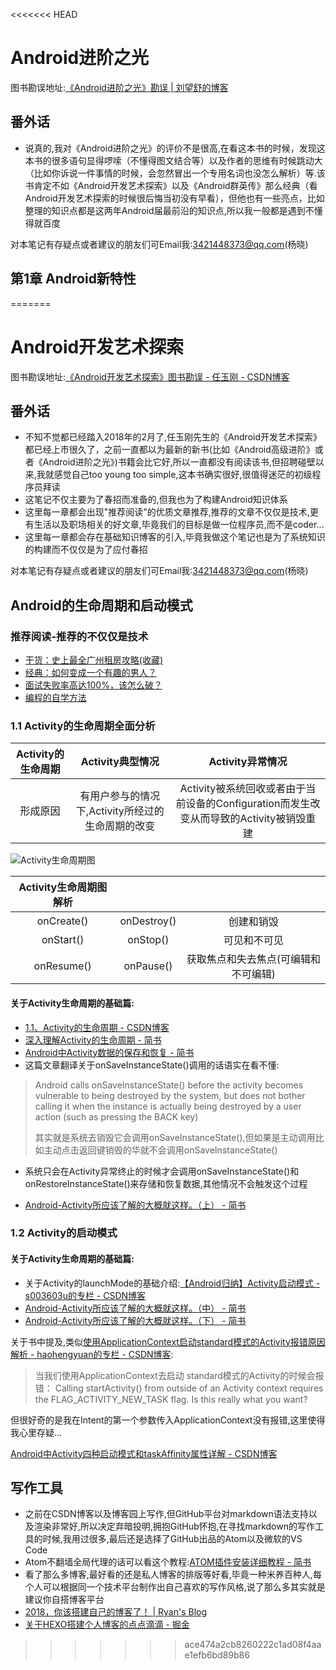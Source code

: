 <<<<<<< HEAD
# Android进阶之光
图书勘误地址:[《Android进阶之光》勘误 | 刘望舒的博客]( http://liuwangshu.cn/life/android-advanced-light-corrigendum.html)


## 番外话
* 说真的,我对《Android进阶之光》的评价不是很高,在看这本书的时候，发现这本书的很多语句显得啰嗦（不懂得图文结合等）以及作者的思维有时候跳动大（比如你诉说一件事情的时候，会忽然冒出一个专用名词也没怎么解析）等.该书肯定不如《Android开发艺术探索》以及《Android群英传》那么经典（看Android开发艺术探索的时候很后悔当初没有早看），但他也有一些亮点，比如整理的知识点都是这两年Android届最前沿的知识点,所以我一般都是遇到不懂得就百度

对本笔记有存疑点或者建议的朋友们可Email我:3421448373@qq.com(杨晓)

## 第1章 Android新特性
=======
# Android开发艺术探索
图书勘误地址:[《Android开发艺术探索》图书勘误 - 任玉刚 - CSDN博客]( http://blog.csdn.net/singwhatiwanna/article/details/48439621)

## 番外话
* 不知不觉都已经踏入2018年的2月了,任玉刚先生的《Android开发艺术探索》都已经上市很久了，之前一直都以为最新的新书(比如《Android高级进阶》或者《Android进阶之光》)书籍会比它好,所以一直都没有阅读该书,但招聘碰壁以来,我就感觉自己too young too simple,这本书确实很好,很值得迷茫的初级程序员拜读
* 这笔记不仅主要为了春招而准备的,但我也为了构建Android知识体系
* 这里每一章都会出现"推荐阅读"的优质文章推荐,推荐的文章不仅仅是技术,更有生活以及职场相关的好文章,毕竟我们的目标是做一位程序员,而不是coder...
* 这里每一章都会存在基础知识博客的引入,毕竟我做这个笔记也是为了系统知识的构建而不仅仅是为了应付春招

对本笔记有存疑点或者建议的朋友们可Email我:3421448373@qq.com(杨晓)

## Android的生命周期和启动模式

### 推荐阅读-推荐的不仅仅是技术
* [干货：史上最全广州租房攻略(收藏) ](https://mp.weixin.qq.com/s/NYjd1VWQPwjstRnYav94yg)
* [经典：如何变成一个有趣的男人？](https://mp.weixin.qq.com/s/Y56ml4ib1rpDda-u3RL7Cg)
* [面试失败率高达100%，该怎么破？](https://mp.weixin.qq.com/s/PmmUup4qN5mfoIkpXDjWXQ)
* [编程的自学方法](http://mp.weixin.qq.com/s/dsBoZHfsb97owCKiQVIF6g)


### 1.1 Activity的生命周期全面分析
| Activity的生命周期 | Activity典型情况 | Activity异常情况 |
| :------------: |:-----------:| :-----:|
| 形成原因 | 有用户参与的情况下,Activity所经过的生命周期的改变 | Activity被系统回收或者由于当前设备的Configuration而发生改变从而导致的Activity被销毁重建 |

![Activity生命周期图](./activity_lifestyle_pic.png)

|  Activity生命周期图解析 | | |
| :------------: |:-----------:| :-----:|
| onCreate()| onDestroy() | 创建和销毁 |
| onStart() | onStop() | 可见和不可见 |
| onResume()  | onPause()  | 获取焦点和失去焦点(可编辑和不可编辑)  |



#### 关于Activity生命周期的基础篇:
* [1.1、Activity的生命周期 - CSDN博客]( http://blog.csdn.net/lonelyroamer/article/details/8927940)
* [深入理解Activity的生命周期 - 简书]( https://www.jianshu.com/p/fb44584daee3)
* [Android中Activity数据的保存和恢复 - 简书](https://www.jianshu.com/p/6622434511f7)
 * 这篇文章翻译关于onSaveInstanceState()调用的话语实在看不懂:
  > Android calls onSaveInstanceState() before the activity becomes vulnerable   to being destroyed by the system, but does not bother calling it when the instance is actually being destroyed by a user action (such as pressing the BACK key)
  >
  > 其实就是系统去销毁它会调用onSaveInstanceState(),但如果是主动调用比如主动点击返回键销毁的华就不会调用onSaveInstanceState()

  * 系统只会在Activity异常终止的时候才会调用onSaveInstanceState()和onRestoreInstanceState()来存储和恢复数据,其他情况不会触发这个过程

* [Android-Activity所应该了解的大概就这样。（上） - 简书]( https://www.jianshu.com/p/33d0a0abd990)


### 1.2 Activity的启动模式

#### 关于Activity生命周期的基础篇:
* 关于Activity的launchMode的基础介绍:[【Android归纳】Activity启动模式 - s003603u的专栏 - CSDN博客]( http://blog.csdn.net/s003603u/article/details/47056379)
* [Android-Activity所应该了解的大概就这样。（中） - 简书]( https://www.jianshu.com/p/c7889a533050)
* [Android-Activity所应该了解的大概就这样。（下） - 简书]( https://www.jianshu.com/p/931df8420e2f)



关于书中提及,类似[使用ApplicationContext启动standard模式的Activity报错原因解析 - haohengyuan的专栏 - CSDN博客]( http://blog.csdn.net/haohengyuan/article/details/51898448):
>当我们使用ApplicationContext去启动 standard模式的Activity的时候会报错：
Calling startActivity() from outside of an Activity context requires the FLAG_ACTIVITY_NEW_TASK flag. Is this really what you want?

但很好奇的是我在Intent的第一个参数传入ApplicationContext没有报错,这里使得我心里存疑...

[Android中Activity四种启动模式和taskAffinity属性详解 - CSDN博客](http://blog.csdn.net/zhangjg_blog/article/details/10923643)



## 写作工具
* 之前在CSDN博客以及博客园上写作,但GitHub平台对markdown语法支持以及渲染非常好,所以决定弃暗投明,拥抱GitHub怀抱,在寻找markdown的写作工具的时候,我用过很多,最后还是选择了GitHub出品的Atom以及微软的VS Code
 * Atom不翻墙全局代理的话可以看这个教程:[ATOM插件安装详细教程 - 简书 ](https://www.jianshu.com/p/b4e80ed3a304)
* 看了那么多博客,最好看的还是私人博客的排版等好看,毕竟一种米养百种人,每个人可以根据同一个技术平台制作出自己喜欢的写作风格,说了那么多其实就是建议你自搭博客平台
 * [2018，你该搭建自己的博客了！ | Ryan's Blog](http://ryane.top/2018/01/10/2018%EF%BC%8C%E4%BD%A0%E8%AF%A5%E6%90%AD%E5%BB%BA%E8%87%AA%E5%B7%B1%E7%9A%84%E5%8D%9A%E5%AE%A2%E4%BA%86%EF%BC%81/)
 * [关于HEXO搭建个人博客的点点滴滴 - 掘金](https://juejin.im/post/5a6ee00ef265da3e4b770ac1)
>>>>>>> ace474a2cb8260222c1ad08f4aae1efb6bd89b86
